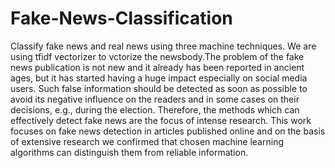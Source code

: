 # Fake-News-Classification

Classify fake news and real news using three machine techniques. We are using tfidf vectorizer to vctorize the newsbody.The problem of the fake news publication is not new and it already has been reported in ancient ages, but it has started having a huge impact especially on social media users. Such false information should be detected as soon as possible to avoid its negative influence on the readers and in some cases on their decisions, e.g., during the election. Therefore, the methods which can effectively detect fake news are the focus of intense research. This work focuses on fake news detection in articles published online and on the basis of extensive research we confirmed that chosen machine learning algorithms can distinguish them from reliable information.
